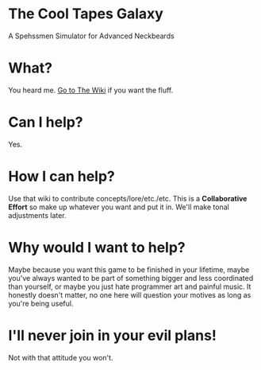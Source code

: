 # The Cool Tapes Galaxy
A Spehssmen Simulator for Advanced Neckbeards

# What?
You heard me. <a href="https://github.com/SkulkingScavenger/the-cool-tapes-galaxy/wiki">Go to The Wiki</a> if you want the fluff.

# Can I help?
Yes.

# How I can help?
Use that wiki to contribute concepts/lore/etc./etc. This is a **Collaborative Effort** so make up whatever you want and put it in. We'll make tonal adjustments later.

# Why would I want to help?
Maybe because you want this game to be finished in your lifetime, maybe you've always wanted to be part of something bigger and less coordinated than yourself, or maybe you just hate programmer art and painful music. It honestly doesn't matter, no one here will question your motives as long as you're being useful.

# I'll never join in your evil plans!
Not with that attitude you won't.


